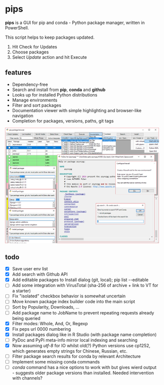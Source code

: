 # pips
**pips** is a GUI for pip and conda - Python package manager, written in PowerShell.

This script helps to keep packages updated.


1. Hit Check for Updates
2. Choose packages
3. Select *Update* action and hit Execute

## features


- Dependency-free
- Search and install from **pip**, **conda** and **github**
- Looks up for installed Python distributions
- Manage environments
- Filter and sort packages
- Documentation viewer with simple highlighting and browser-like navigation
- Completion for packages, versions, paths, git tags


![](screenshot.png)


## todo


- [X] Save user env list
- [X] Add search with Github API
- [X] Add editable packages to Install dialog (git, local); pip list --editable
- [ ] Add some integration with VirusTotal (sha-256 of archive + link to VT for a starter)
- [ ] Fix "isolated" checkbox behavior is somewhat uncertain
- [ ] Move known package index builder code into the main script
- [ ] Sort by Popularity, Downloads, ...
- [ ] Add package name to JobName to prevent repeating requests already being queried
- [X] Filter modes: Whole, And, Or, Regexp
- [X] Fix peps url 0000 numbering
- [X] Install packages dialog like in R Studio (with package name completion)
- [ ] PyDoc and PyPi meta-info mirror local indexing and searching
- [X] Now assuming *utf-8* for IO whilst old(?) Python versions use cp1252, which generates empty strings for Chinese, Russian, etc.
- [ ] Filter package search results for conda by relevant Architecture
- [ ] Implement some missing conda commands
- [ ] *conda* command has a nice options to work with but gives wierd output - suggests older package versions than installed. Needed intervention with channels?
